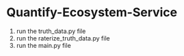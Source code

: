 # Quantify-Ecosystem-Service

1. run the truth_data.py file
2. run the raterize_truth_data.py file
3. run the main.py file
   
